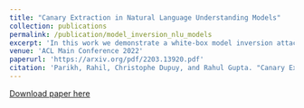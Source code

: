 ```yaml
---
title: "Canary Extraction in Natural Language Understanding Models"
collection: publications
permalink: /publication/model_inversion_nlu_models
excerpt: 'In this work we demonstrate a white-box model inversion attack on Natural Language Understanding models. We show that an adversary can obtain sensitive information from the training data if given access to the model's parameters.
venue: 'ACL Main Conference 2022'
paperurl: 'https://arxiv.org/pdf/2203.13920.pdf'
citation: 'Parikh, Rahil, Christophe Dupuy, and Rahul Gupta. "Canary Extraction in Natural Language Understanding Models." arXiv preprint arXiv:2203.13920 (2022).'
---
```

[Download paper here](https://arxiv.org/pdf/2203.13920.pdf)
